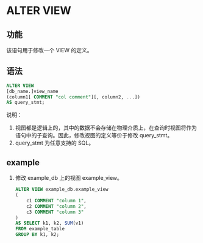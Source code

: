 # ALTER VIEW

## 功能

该语句用于修改一个 VIEW 的定义。

## 语法

```sql
ALTER VIEW
[db_name.]view_name
(column1[ COMMENT "col comment"][, column2, ...])
AS query_stmt;
```

说明：

1. 视图都是逻辑上的，其中的数据不会存储在物理介质上，在查询时视图将作为语句中的子查询。因此，修改视图的定义等价于修改 query_stmt。
2. query_stmt 为任意支持的 SQL。

## example

1. 修改 example_db 上的视图 example_view。

    ```sql
    ALTER VIEW example_db.example_view
    (
        c1 COMMENT "column 1",
        c2 COMMENT "column 2",
        c3 COMMENT "column 3"
    )
    AS SELECT k1, k2, SUM(v1) 
    FROM example_table
    GROUP BY k1, k2;
    ```
